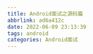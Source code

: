 ```yaml
---
title: Android面试之源码篇
abbrlink: ad6a412c
date: 2022-06-09 23:13:39
tags: android
categories: Android面试
---
```

